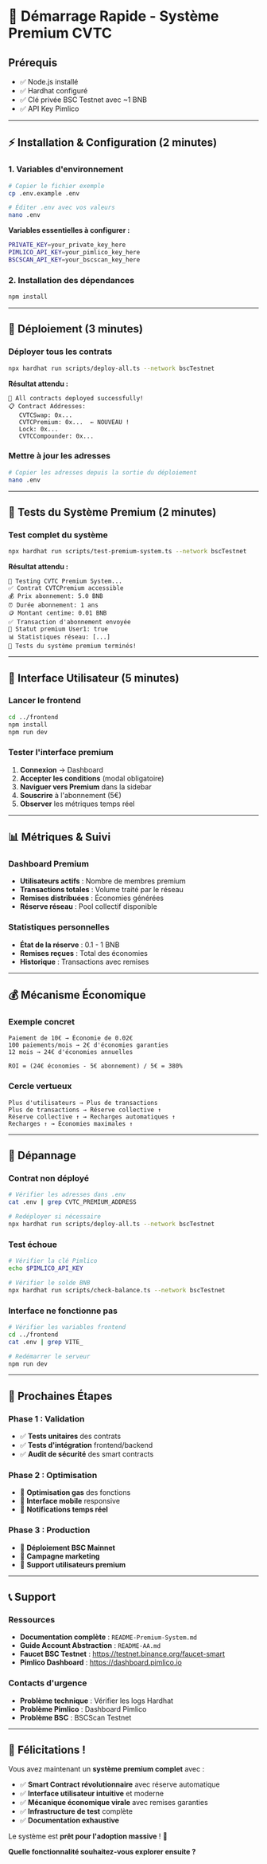 # 🚀 Démarrage Rapide - Système Premium CVTC

## Prérequis

- ✅ Node.js installé
- ✅ Hardhat configuré
- ✅ Clé privée BSC Testnet avec ~1 BNB
- ✅ API Key Pimlico

---

## ⚡ Installation & Configuration (2 minutes)

### 1. Variables d'environnement
```bash
# Copier le fichier exemple
cp .env.example .env

# Éditer .env avec vos valeurs
nano .env
```

**Variables essentielles à configurer :**
```bash
PRIVATE_KEY=your_private_key_here
PIMLICO_API_KEY=your_pimlico_key_here
BSCSCAN_API_KEY=your_bscscan_key_here
```

### 2. Installation des dépendances
```bash
npm install
```

---

## 🚀 Déploiement (3 minutes)

### Déployer tous les contrats
```bash
npx hardhat run scripts/deploy-all.ts --network bscTestnet
```

**Résultat attendu :**
```
🎉 All contracts deployed successfully!
📋 Contract Addresses:
   CVTCSwap: 0x...
   CVTCPremium: 0x...  ← NOUVEAU !
   Lock: 0x...
   CVTCCompounder: 0x...
```

### Mettre à jour les adresses
```bash
# Copier les adresses depuis la sortie du déploiement
nano .env
```

---

## 🧪 Tests du Système Premium (2 minutes)

### Test complet du système
```bash
npx hardhat run scripts/test-premium-system.ts --network bscTestnet
```

**Résultat attendu :**
```
🧪 Testing CVTC Premium System...
✅ Contrat CVTCPremium accessible
💰 Prix abonnement: 5.0 BNB
⏰ Durée abonnement: 1 ans
🪙 Montant centime: 0.01 BNB
✅ Transaction d'abonnement envoyée
👑 Statut premium User1: true
📊 Statistiques réseau: [...]
🎉 Tests du système premium terminés!
```

---

## 🎨 Interface Utilisateur (5 minutes)

### Lancer le frontend
```bash
cd ../frontend
npm install
npm run dev
```

### Tester l'interface premium
1. **Connexion** → Dashboard
2. **Accepter les conditions** (modal obligatoire)
3. **Naviguer vers Premium** dans la sidebar
4. **Souscrire** à l'abonnement (5€)
5. **Observer** les métriques temps réel

---

## 📊 Métriques & Suivi

### Dashboard Premium
- **Utilisateurs actifs** : Nombre de membres premium
- **Transactions totales** : Volume traité par le réseau
- **Remises distribuées** : Économies générées
- **Réserve réseau** : Pool collectif disponible

### Statistiques personnelles
- **État de la réserve** : 0.1 - 1 BNB
- **Remises reçues** : Total des économies
- **Historique** : Transactions avec remises

---

## 💰 Mécanisme Économique

### Exemple concret
```
Paiement de 10€ → Économie de 0.02€
100 paiements/mois → 2€ d'économies garanties
12 mois → 24€ d'économies annuelles

ROI = (24€ économies - 5€ abonnement) / 5€ = 380%
```

### Cercle vertueux
```
Plus d'utilisateurs → Plus de transactions
Plus de transactions → Réserve collective ↑
Réserve collective ↑ → Recharges automatiques ↑
Recharges ↑ → Économies maximales ↑
```

---

## 🔧 Dépannage

### Contrat non déployé
```bash
# Vérifier les adresses dans .env
cat .env | grep CVTC_PREMIUM_ADDRESS

# Redéployer si nécessaire
npx hardhat run scripts/deploy-all.ts --network bscTestnet
```

### Test échoue
```bash
# Vérifier la clé Pimlico
echo $PIMLICO_API_KEY

# Vérifier le solde BNB
npx hardhat run scripts/check-balance.ts --network bscTestnet
```

### Interface ne fonctionne pas
```bash
# Vérifier les variables frontend
cd ../frontend
cat .env | grep VITE_

# Redémarrer le serveur
npm run dev
```

---

## 🎯 Prochaines Étapes

### Phase 1 : Validation
- ✅ **Tests unitaires** des contrats
- ✅ **Tests d'intégration** frontend/backend
- ✅ **Audit de sécurité** des smart contracts

### Phase 2 : Optimisation
- 🔄 **Optimisation gas** des fonctions
- 🔄 **Interface mobile** responsive
- 🔄 **Notifications temps réel**

### Phase 3 : Production
- 🚀 **Déploiement BSC Mainnet**
- 🚀 **Campagne marketing**
- 🚀 **Support utilisateurs premium**

---

## 📞 Support

### Ressources
- **Documentation complète** : `README-Premium-System.md`
- **Guide Account Abstraction** : `README-AA.md`
- **Faucet BSC Testnet** : https://testnet.binance.org/faucet-smart
- **Pimlico Dashboard** : https://dashboard.pimlico.io

### Contacts d'urgence
- **Problème technique** : Vérifier les logs Hardhat
- **Problème Pimlico** : Dashboard Pimlico
- **Problème BSC** : BSCScan Testnet

---

## 🎉 Félicitations !

Vous avez maintenant un **système premium complet** avec :

- ✅ **Smart Contract révolutionnaire** avec réserve automatique
- ✅ **Interface utilisateur intuitive** et moderne
- ✅ **Mécanique économique virale** avec remises garanties
- ✅ **Infrastructure de test** complète
- ✅ **Documentation exhaustive**

Le système est **prêt pour l'adoption massive** ! 🌟

**Quelle fonctionnalité souhaitez-vous explorer ensuite ?**